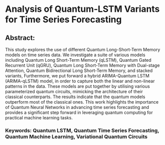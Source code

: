 # Analysis of Quantum-LSTM Variants for Time Series Forecasting
## Abstract: 
This study explores the use of different Quantum Long-Short-Term Memory models on time series data. We investigate a suite of various models including Quantum Long Short-Term Memory (qLSTM), Quantum Gated Recurrent Unit (qGRU), Quantum Long Short-Term Memory with Dual-stage Attention, Quantum Bidirectional Long Short-Term Memory, and stacked variants, Furthermore, we put forward a hybrid ARIMA-Quantum LSTM (ARIMA-qLSTM) model, in order to capture both the linear and non-linear patterns in the data. These models are put together by utilising various parameterized quantum circuits, mimicking the architecture of their classical counterparts. The results indicate that the quantum models outperform most of the classical ones. This work highlights the importance of Quantum Neural Networks in advancing time series forecasting and provides a significant step forward in leveraging quantum computing for practical machine learning tasks.

### Keywords: Quantum LSTM, Quantum Time Series Forecasting, Quantum Machine Learning, Variational Quantum Circuits

